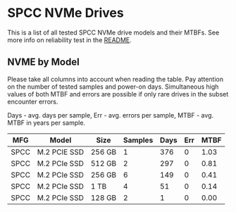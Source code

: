 SPCC NVMe Drives
================

This is a list of all tested SPCC NVMe drive models and their MTBFs. See more
info on reliability test in the [README](https://github.com/bsdhw/SMART).

NVME by Model
------------

Please take all columns into account when reading the table. Pay attention on the
number of tested samples and power-on days. Simultaneous high values of both MTBF
and errors are possible if only rare drives in the subset encounter errors.

Days - avg. days per sample,
Err  - avg. errors per sample,
MTBF - avg. MTBF in years per sample.

| MFG       | Model              | Size   | Samples | Days  | Err   | MTBF |
|-----------|--------------------|--------|---------|-------|-------|------|
| SPCC      | M.2 PCIE SSD       | 256 GB | 1       | 376   | 0     | 1.03   |
| SPCC      | M.2 PCIe SSD       | 512 GB | 2       | 297   | 0     | 0.81   |
| SPCC      | M.2 PCIe SSD       | 256 GB | 6       | 149   | 0     | 0.41   |
| SPCC      | M.2 PCIe SSD       | 1 TB   | 4       | 51    | 0     | 0.14   |
| SPCC      | M.2 PCIe SSD       | 128 GB | 2       | 1     | 0     | 0.00   |
